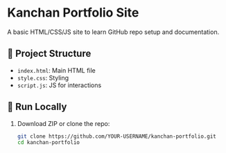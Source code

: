 # Kanchan Portfolio Site

A basic HTML/CSS/JS site to learn GitHub repo setup and documentation.

## 📂 Project Structure

- `index.html`: Main HTML file
- `style.css`: Styling
- `script.js`: JS for interactions

## 🚀 Run Locally

1. Download ZIP or clone the repo:
   ```bash
   git clone https://github.com/YOUR-USERNAME/kanchan-portfolio.git
   cd kanchan-portfolio
